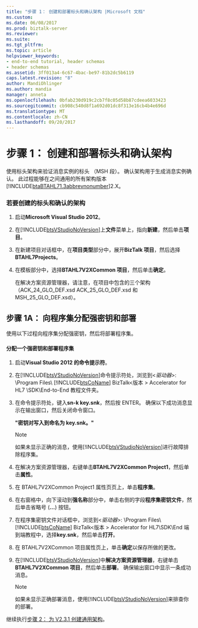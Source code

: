 ```yaml
---
title: "步骤 1： 创建和部署标头和确认架构 |Microsoft 文档"
ms.custom: 
ms.date: 06/08/2017
ms.prod: biztalk-server
ms.reviewer: 
ms.suite: 
ms.tgt_pltfrm: 
ms.topic: article
helpviewer_keywords:
- end-to-end tutorial, header schemas
- header schemas
ms.assetid: 3ff013a4-6c67-4bac-be97-81b2dc5b6119
caps.latest.revision: "8"
author: MandiOhlinger
ms.author: mandia
manager: anneta
ms.openlocfilehash: 0bfab230d919c2cb7f8c05d58b87cdeea6033423
ms.sourcegitcommit: cb908c540d8f1a692d01dc8f313e16cb4b4e696d
ms.translationtype: MT
ms.contentlocale: zh-CN
ms.lasthandoff: 09/20/2017
---
```

# <a name="step-1-create-and-deploy-header-and-acknowledgment-schemas"></a>步骤 1： 创建和部署标头和确认架构
使用标头架构来验证消息实例的标头 （MSH 段）。 确认架构用于生成消息实例确认。 此过程能够在之间通用的所有架构版本[!INCLUDE[btaBTAHL71.3abbrevnonumber](../../includes/btabtahl71-3abbrevnonumber-md.md)]2.X。  
  
### <a name="to-create-the-header-and-acknowledgment-schemas"></a>若要创建的标头和确认的架构  
  
1.  启动**Microsoft Visual Studio 2012**。  
  
2.  在[!INCLUDE[btsVStudioNoVersion](../../includes/btsvstudionoversion-md.md)]上**文件**菜单上，指向**新建**，然后单击**项目**。  
  
3.  在新建项目对话框中，在**项目类型**部分中，展开**BizTalk 项目**，然后选择**BTAHL7Projects**。  
  
4.  在模板部分中，选择**BTAHL7V2XCommon 项目**，然后单击**确定**。  
  
     在解决方案资源管理器，请注意，在项目中包含的三个架构 （ACK_24_GLO_DEF.xsd ACK_25_GLO_DEF.xsd 和 MSH_25_GLO_DEF.xsd）。  
  
## <a name="step-1a-assign-a-strong-key-to-the-assembly-and-deploy"></a>步骤 1A： 向程序集分配强密钥和部署  
 使用以下过程向程序集分配强密钥，然后将部署程序集。  
  
#### <a name="to-assign-a-strong-key-and-deploy-the-assembly"></a>分配一个强密钥和部署程序集  
  
1.  启动**Visual Studio 2012 的命令提示符**。  
  
2.  在[!INCLUDE[btsVStudioNoVersion](../../includes/btsvstudionoversion-md.md)]命令提示符处，浏览到\<*驱动器*>: \Program Files\\ [!INCLUDE[btsCoName](../../includes/btsconame-md.md)] BizTalk\<版本 > Accelerator for HL7 \SDK\End-to-End 教程文件夹。  
  
3.  在命令提示符处，键入**sn-k key.snk**，然后按 ENTER。 确保以下成功消息显示在输出窗口，然后关闭命令窗口。  
  
     **"密钥对写入到命名为 key.snk。"**  
  
    > [!NOTE]
    >  如果未显示正确的消息，使用[!INCLUDE[btsVStudioNoVersion](../../includes/btsvstudionoversion-md.md)]进行故障排除程序集。  
  
4.  在解决方案资源管理器，右键单击**BTAHL7V2XCommon Project1**，然后单击**属性**。  
  
5.  在 BTAHL7V2XCommon Project1 属性页页上，单击**程序集**。  
  
6.  在右窗格中，向下滚动到**强名称**部分中，单击右侧的字段**程序集密钥文件**，然后单击省略号 (**...**) 按钮。  
  
7.  在程序集密钥文件对话框中，浏览到\<*驱动器*>: \Program Files\\ [!INCLUDE[btsCoName](../../includes/btsconame-md.md)] BizTalk\<版本 > Accelerator for HL7\SDK\End 端到端教程中，选择**key.snk**，然后单击**打开**。  
  
8.  在 BTAHL7V2XCommon 项目属性页上，单击**确定**以保存所做的更改。  
  
9. 在[!INCLUDE[btsVStudioNoVersion](../../includes/btsvstudionoversion-md.md)]中**解决方案资源管理器**，右键单击**BTAHL7V2XCommon 项目**，然后单击**部署**。 确保输出窗口中显示一条成功消息。  
  
    > [!NOTE]
    >  如果未显示正确部署消息，使用[!INCLUDE[btsVStudioNoVersion](../../includes/btsvstudionoversion-md.md)]来排查你的部署。  
  
 继续执行[步骤 2： 为 V2.3.1 创建通用架构](../../adapters-and-accelerators/accelerator-hl7/step-2-create-common-schemas-for-v2-3-1.md)。
